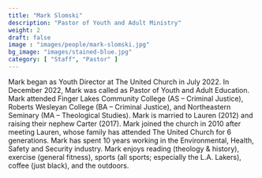 ```yaml
---
title: "Mark Slomski"
description: "Pastor of Youth and Adult Ministry"
weight: 2
draft: false
image : "images/people/mark-slomski.jpg"
bg_image: "images/stained-blue.jpg"
category: [ "Staff", "Pastor" ]
---
```


Mark began as Youth Director at The United Church in July 2022. In December 2022, Mark was called as Pastor of Youth and Adult Education. Mark attended Finger Lakes Community College (AS – Criminal Justice), Roberts Wesleyan College (BA – Criminal Justice), and Northeastern Seminary (MA – Theological Studies). Mark is married to Lauren (2012) and raising their nephew Carter (2017). Mark joined the church in 2010 after meeting Lauren, whose family has attended The United Church for 6 generations. Mark has spent 10 years working in the Environmental, Health, Safety and Security industry. Mark enjoys reading (theology & history), exercise (general fitness), sports (all sports; especially the L.A. Lakers), coffee (just black), and the outdoors.
